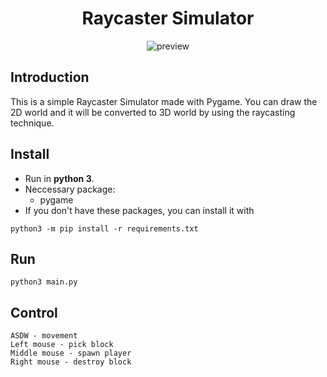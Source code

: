 <div align="center">

# Raycaster Simulator

![preview](./preview/preview.gif)

</div>


## Introduction

This is a simple Raycaster Simulator made with Pygame. You can draw the 2D world and it will be converted to 3D world by using the raycasting technique.

## Install

* Run in **python 3**.
* Neccessary package:
    * pygame
* If you don't have these packages, you can install it with
```
python3 -m pip install -r requirements.txt
```

## Run

```
python3 main.py
```

## Control

```
ASDW - movement
Left mouse - pick block
Middle mouse - spawn player
Right mouse - destroy block

```
